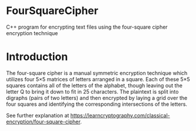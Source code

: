 # FourSquareCipher
C++ program for encrypting text files using the four-square cipher encryption technique


# Introduction
The four-square cipher is a manual symmetric encryption technique which utilizes four 5×5 matrices of letters arranged in a square. Each of these 5×5 squares contains all of the letters of the alphabet, though leaving out the letter Q to bring it down to fit in 25 characters. The plaintext is split into digraphs (pairs of two letters) and then encrypted by laying a grid over the four squares and identifying the corresponding intersections of the letters.

See further explanation at https://learncryptography.com/classical-encryption/four-square-cipher.
